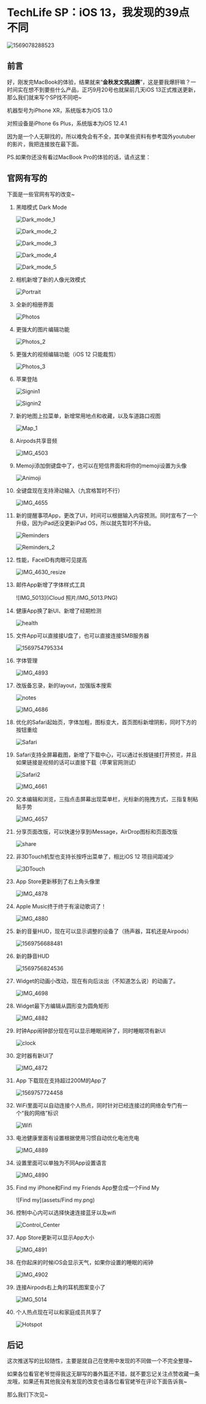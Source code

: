 # TechLife SP：iOS 13，我发现的39点不同

![1569078288523](assets/1569078288523.png)

## 前言

好，刚发完MacBook的体验，结果就来“**金秋发文挑战赛**”，这是要我爆肝嘛？一时间实在想不到要些什么产品，正巧9月20号也就屎前几天iOS 13正式推送更新，那么我们就来写个SP找不同吧~

机器型号为iPhone XR，系统版本为iOS 13.0

对照设备是iPhone 6s Plus，系统版本为iOS 12.4.1

因为是一个人无聊找的，所以难免会有不全，其中某些资料有参考国外youtuber的影片，我把连接放在最下面。

PS.如果你还没有看过MacBook Pro的体验的话，请点这里：



## 官网有写的

下面是一些官网有写的改变~

1. 黑暗模式 Dark Mode

   ![Dark_mode_1](assets/Dark_mode_1.png)

   ![Dark_mode_2](assets/Dark_mode_2.png)

   ![Dark_mode_3](assets/Dark_mode_3.png)

   ![Dark_mode_4](assets/Dark_mode_4.png)
   
   ![Dark_mode_5](assets/Dark_mode_5.png)

2. 相机新增了新的人像光效模式

   ![Portrait](assets/Portrait.png)

3. 全新的相册界面

   ![Photos](assets/Photos.png)
   
4. 更强大的图片编辑功能
  
   ![Photos_2](assets/Photos_2.png)
   
5. 更强大的视频编辑功能（iOS 12 只能裁剪）

   ![Photos_3](assets/Photos_3.png)

6. 苹果登陆

   ![Signin1](assets/Signin1.png)

   ![Signin2](assets/Signin2.png)

   

7. 新的地图上拉菜单，新增常用地点和收藏，以及车道路口视图

   ![Map_1](assets/Map_1.png)

8. Airpods共享音频

   ![IMG_4503](assets/IMG_4503.PNG)

9. Memoji添加倒键盘中了，也可以在短信界面和将你的memoji设置为头像

   ![Animoji](assets/Animoji.png)

10. 全键盘现在支持滑动输入（九宫格暂时不行）

    ![IMG_4655](assets/IMG_4655.PNG)

11. 新的提醒事项App，更改了UI，时间可以根据输入内容预测。同时宣布了一个升级，因为iPad还没更新iPad OS，所以就先暂时不升级。

    ![Reminders](assets/Reminders.png)

    ![Reminders_2](assets/Reminders_2.png)

12. 性能，FaceID有肉眼可见提高

    ![IMG_4630_resize](assets/IMG_4630_resize.png)

13. 邮件App新增了字体样式工具

    ![IMG_5013](iCloud 照片/IMG_5013.PNG)

15. 健康App换了新UI、新增了经期检测

    ![health](assets/health.png)

16. 文件App可以直接接U盘了，也可以直接连接SMB服务器

    ![1569754795334](assets/1569754795334.png)

17. 字体管理

    ![IMG_4893](assets/IMG_4893.PNG)

18. 改版备忘录，新的layout，加强版本搜索

    ![notes](assets/notes.png)

    ![IMG_4686](assets/IMG_4686.PNG)

19. 优化的Safari起始页，字体加粗，图标变大，首页图标新增阴影，同时下方的按钮重绘

    ![Safari](assets/Safari.png)

20. Safari支持全屏幕截图，新增了下载中心，可以通过长按链接打开预览，并且如果链接是视频的话可以直接下载（苹果官网测试）

    ![Safari2](assets/Safari2.png)

    ![IMG_4661](assets/IMG_4661.PNG)

21. 文本编辑和浏览，三指点击屏幕出现菜单栏，光标新的拖拽方式，三指复制粘贴手势

    ![IMG_4657](assets/IMG_4657.PNG)

22. 分享页面改版，可以快速分享到iMessage，AirDrop图标和页面改版

    ![share](assets/share.png)

23. 非3DTouch机型也支持长按呼出菜单了，相比iOS 12 项目间距减少

    ![3DTouch](assets/3DTouch.png)

24. App Store更新移到了右上角头像里

    ![IMG_4878](assets/IMG_4878.PNG)

25. Apple Music终于终于有滚动歌词了！

    ![IMG_4880](assets/IMG_4880.PNG)

26. 新的音量HUD，现在可以显示调整的设备了（扬声器，耳机还是Airpods）

    ![1569756688481](assets/1569756688481.png)

27. 新的静音HUD

    ![1569756824536](assets/1569756824536.png)

28. Widget的动画小改动，现在有向后淡出（不知道怎么说）的动画了。

    ![IMG_4698](assets/IMG_4698.PNG)

29. Widget最下方编辑从圆形变为圆角矩形

    ![IMG_4882](assets/IMG_4882.PNG)

30. 时钟App闹钟部分现在可以显示睡眠闹钟了，同时睡眠项有新UI

    ![clock](assets/clock.png)

31. 定时器有新UI了

    ![IMG_4872](assets/IMG_4872.PNG)

32. App 下载现在支持超过200M的App了

    ![1569757724458](assets/1569757724458.png)

33. WiFi里面可以自动连接个人热点，同时针对已经连接过的网络会专门有一个“我的网络”标识

    ![Wifi](assets/Wifi.png)

34. 电池健康里面有设置根据使用习惯自动优化电池充电

    ![IMG_4889](assets/IMG_4889.PNG)

35. 设置里面可以单独为不同App设置语言

    ![IMG_4890](assets/IMG_4890.PNG)

36. Find my iPhone和Find my Friends App整合成一个Find My

    ![Find my](assets/Find my.png)

37. 控制中心内可以选择快速连接蓝牙以及wifi

    ![Control_Center](assets/Control_Center.png)

38. App Store更新可以显示App大小

    ![IMG_4891](Untitled.assets/IMG_4891.PNG)

38. 在你起床的时候iOS会显示天气，如果你设置的睡眠的闹钟

    ![IMG_4902](assets/IMG_4902.PNG)

39. 连接Airpods右上角的耳机图案变小了

    ![IMG_5014](assets/IMG_5014.PNG)

40. 个人热点现在可以和家庭成员共享了

       ![Hotspot](assets/Hotspot.png)

    

## 后记

这次推送写的比较随性，主要是就自己在使用中发现的不同做一个不完全整理~

如果各位看官老爷觉得我这无聊写的番外篇还不错，就不要忘记关注点赞收藏一条龙哦，如果还有其他我没有发现的改变也请各位看官姥爷在评论下面告诉我~

那么我们下次见~



